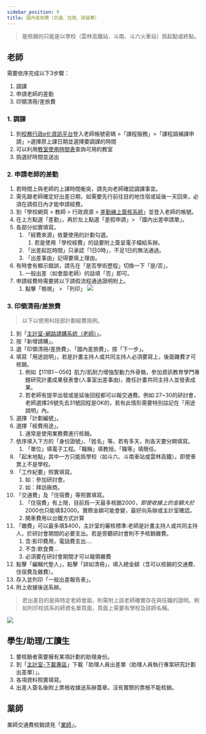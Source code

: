 ```yaml
---
sidebar_position: 9
title: 國內差旅費（交通、住宿、誤餐費）
---
```


> 能核銷的只能是以學校（雲林高鐵站、斗南、斗六火車站）爲起點或終點。

## 老師

需要依序完成以下3步驟：
1. 調課
2. 申請老師的差勤
3. 印領清冊/差旅費
### 1. 調課
1. 到[校務行政e化資訊平台](https://nfu-irs-lab.github.io/docs/administrative-affairs/travel-expenses)登入老師帳號密碼 >「課程服務」>「課程調補課申請」>選擇原上課日期並選擇要調課的時間
3. 可以利用[教室使用時間表](https://m.nfu.edu.tw/plab/)查詢可用的教室
4. 挑選好時間並送出
### 2. 申請老師的差勤
1. 若時間上與老師的上課時間衝突，請先向老師確認調課事宜。
2. 需先跟老師確定好出差日期，如需要先行前往目的地住宿或延後一天回來，必須在請假日內才能申請經費。
3. 到「學校網頁 > 教師 > 行政資源 > [差勤線上簽核系統](https://perap2.nfu.edu.tw/EIP/Login/LoginGetNFU.resource.aspx)」並登入老師的帳號。
4. 在上方點選「差勤」，再於左上點選「差假申請」> 「國內出差申請單」。
5. 各部分如實填寫。
    1. 「經費來源」依要使用的計劃勾選。
        1. 若是使用「學校經費」的話要附上簽呈電子檔給系辦。
    3. 「出差起訖時間」只承認「1日0時」，不足1日的無法通過。
    4. 「出差事由」記得要填上理由。
6. 有時會有顯示錯誤，請先在「是否學術歷程」切換一下「是/否」。
    1. 一般出差（如會面老師）的話填「否」即可。
7. 申請經費時需要將以下請假流程通過證明附上。
    1. 點擊「檢視」 > 「列印」
![](https://i.imgur.com/B09UV74.png)

### 3. 印領清冊/差旅費

> 以下以使用科技部計劃經費爲例。

1. 到「[主計室-網路請購系統（老師）](https://accweb.nfu.edu.tw/APSWIS_Q/Login_AD_Q.asp)」。
2. 按「新增請購」。
3. 選「印領清冊/差旅費」、「國內差旅費」，按「下一步」。
4. 填寫「用途說明」，若是計畫主持人或共同主持人必須要寫上，後面雜費才可核銷。
    1. 例如【111B1－056】肌力/肌耐力增強型動力外骨骼，參加資訊教育學門專題研究計畫成果發表會(人事室出差事由)，擔任計畫共同主持人並發表成果。
    2. 若老師有提早出發或是延後回程都可以報交通費。例如:27~30的研討會，老師選擇26號先去31號回程是OK的，若有此情形需要特別註記在「用途說明」內。
5. 選擇「計劃編號」。
6. 選擇「經費用途」。
    1. 通常是使用業務費進行核銷。
7. 依序填入下方的「身份證號」、「姓名」等。若有多天，則各天要分開填寫。
    1. 「單位」填電子工程。「職稱」填教授。「職等」填簡任。
9. 「起末地點」其中一方只能爲學校（如斗六、斗南車站或雲林高鐵）。即使車票上不是學校。
10. 「工作紀要」照實填寫。
    1. 如：參加研討會。
    2. 如：拜訪廠商。
11. 「交通費」及「住宿費」等照實填寫。
    1. 「住宿費」有上限，目前爲一天最多核銷$2000，即使收據上的金額大於$2000也只能填$2000。實際金額可能會變，最好向系辦或主計室確認。
    2. 開車費用以台鐵方式計算
12. 「雜費」可以最多填$400，主計室的審核標準:老師是計畫主持人或共同主持人，於研討會期間的必要支出。若是旁聽研討會則不予核銷雜費。
    1. 含:影印費用，電話費支出....
    2. 不含:飲食費...
    3. 必須要在研討會期間才可以報領雜費
14. 點擊「編輯代墊人」，點擊「詳如清冊」，填入總金額（含可以核銷的交通費、住宿費及雜費）。
15. 存入並列印「一般出差報告表」。
16. 附上收據後送系辦。

> 若出差目的是與特定老師會面，則需附上該老師確實存在與任職的證明。例如列印校該系的師資名單頁面，頁面上需要有學校及該師名稱。

![](https://i.imgur.com/iXn5rCQ.jpg)

## 學生/助理/工讀生

1. 要核銷者需要擁有某項計劃的助理身份。
2. 到「[主計室-下載專區](http://account.nfu.edu.tw/files/11-1009-2831.php)」下載「助理人員出差單（助理人員執行專案研究計劃出差單）」。
3. 各項資料照實填寫。
4. 出差人簽名後附上票根收據送系辦蓋章。沒有實際的票根不能核銷。


## 業師

業師交通費核銷請見「[業師](./lecturer/)」。
